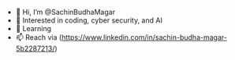 - 👋 Hi, I’m @SachinBudhaMagar
- 👀 Interested in coding, cyber security, and AI
- 🌱 Learning
- 📫 Reach via (https://www.linkedin.com/in/sachin-budha-magar-5b2287213/)

<!---
SachinDuplicate/SachinDuplicate is a ✨ special ✨ repository because its `README.md` (this file) appears on your GitHub profile.
You can click the Preview link to take a look at your changes.
--->
